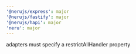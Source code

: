 ```yaml
---
'@nerujs/express': major
'@nerujs/fastify': major
'@nerujs/hapi': major
'neru': major
---
```


adapters must specify a restrictAllHandler property
